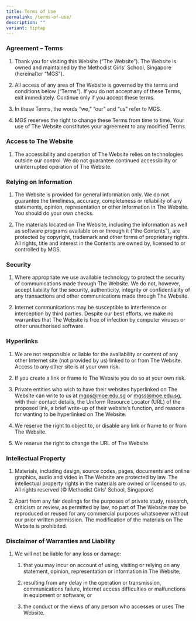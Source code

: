 ```yaml
---
title: Terms of Use
permalink: /terms-of-use/
description: ""
variant: tiptap
---
```

<h3>Agreement – Terms</h3><ol data-tight="true" class="tight"><li><p>Thank you for visiting this Website (“The Website”). The Website is owned and maintained by the Methodist Girls' School, Singapore (hereinafter “MGS”).</p></li><li><p>All access of any area of The Website is governed by the terms and conditions below (“Terms”). If you do not accept any of these Terms, exit immediately. Continue only if you accept these terms.</p></li><li><p>In these Terms, the words “we,” “our” and “us” refer to MGS.</p></li><li><p>MGS reserves the right to change these Terms from time to time. Your use of The Website constitutes your agreement to any modified Terms.</p></li></ol><h3>Access to The Website</h3><ol data-tight="true" class="tight"><li><p>The accessibility and operation of The Website relies on technologies outside our control. We do not guarantee continued accessibility or uninterrupted operation of The Website.</p></li></ol><h3>Relying on Information</h3><ol data-tight="true" class="tight"><li><p>The Website is provided for general information only. We do not guarantee the timeliness, accuracy, completeness or reliability of any statements, opinion, representation or other information in The Website. You should do your own checks.</p></li><li><p>The materials located on The Website, including the information as well as software programs available on or through it (“the Contents”), are protected by copyright, trademark and other forms of proprietary rights. All rights, title and interest in the Contents are owned by, licensed to or controlled by MGS.</p></li></ol><h3>Security</h3><ol data-tight="true" class="tight"><li><p>Where appropriate we use available technology to protect the security of communications made through The Website. We do not, however, accept liability for the security, authenticity, integrity or confidentiality of any transactions and other communications made through The Website.</p></li><li><p>Internet communications may be susceptible to interference or interception by third parties. Despite our best efforts, we make no warranties that The Website is free of infection by computer viruses or other unauthorised software.</p></li></ol><h3>Hyperlinks</h3><ol data-tight="true" class="tight"><li><p>We are not responsible or liable for the availability or content of any other Internet site (not provided by us) linked to or from The Website. Access to any other site is at your own risk.</p></li><li><p>If you create a link or frame to The Website you do so at your own risk.</p></li><li><p>Private entities who wish to have their websites hyperlinked on The Website can write to us at&nbsp;<a href="mailto:mgps@moe.edu.sg" rel="noopener noreferrer nofollow" target="_blank">mgps@moe.edu.sg</a> or <a href="mailto:mgss@moe.edu.sg" rel="noopener noreferrer nofollow" target="_blank">mgss@moe.edu.sg</a>, with their contact details, the Uniform Resource Locator (URL) of the proposed link, a brief write-up of their website’s function, and reasons for wanting to be hyperlinked on The Website.</p></li><li><p>We reserve the right to object to, or disable any link or frame to or from The Website.</p></li><li><p>We reserve the right to change the URL of The Website.</p></li></ol><h3>Intellectual Property</h3><ol data-tight="true" class="tight"><li><p>Materials, including design, source codes, pages, documents and online graphics, audio and video in The Website are protected by law. The intellectual property rights in the materials are owned or licensed to us. All rights reserved (© Methodist Girls' School, Singapore)</p></li><li><p>Apart from any fair dealings for the purposes of private study, research, criticism or review, as permitted by law, no part of The Website may be reproduced or reused for any commercial purposes whatsoever without our prior written permission. The modification of the materials on The Website is prohibited.</p></li></ol><h3>Disclaimer of Warranties and Liability</h3><ol data-tight="true" class="tight"><li><p>We will not be liable for any loss or damage:</p><ol data-tight="true" class="tight"><li><p>that you may incur on account of using, visiting or relying on any statement, opinion, representation or information in The Website;</p></li><li><p>resulting from any delay in the operation or transmission, communications failure, Internet access difficulties or malfunctions in equipment or software; or</p></li><li><p>the conduct or the views of any person who accesses or uses The Website.</p></li></ol></li></ol><p></p>